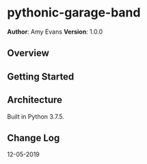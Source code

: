 # pythonic-garage-band

**Author**: Amy Evans
**Version**: 1.0.0

## Overview



## Getting Started


## Architecture
Built in Python 3.7.5.


## Change Log
12-05-2019
